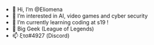 - 👋 Hi, I’m @Eliomena
- 👀 I’m interested in AI, video games and cyber security
- 🌱 I’m currently learning coding at s19 !
- 💞️ Big Geek (League of Legends) 
- 📫 ξτσ#4927 (Discord)
<!---
Eliomena/Eliomena is a ✨ special ✨ repository because its `README.md` (this file) appears on your GitHub profile.
You can click the Preview link to take a look at your changes.
--->

